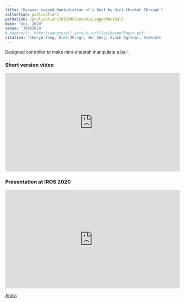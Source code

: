 ```yaml
---
title: "Dynamic Legged Manipulation of a Ball by Mini Cheetah Through Multi-Contact Optimization"
collection: publications
permalink: /publication/2020IROSDynamicLeggedManiBall
date: "Oct. 2020"
venue: 'IROS2020'
# paperurl: 'http://yangcyself.github.io/files/HexpodPaper.pdf'
citation: 'Chenyu Yang, Bike Zhang*, Jun Zeng, Ayush Agrawal, Sreenath Koushil, "Dynamic Legged Manipulation of a Ball by Mini Cheetah Through Multi-Contact Optimization"'
---
```


Designed controller to make mini-cheetah manipulate a ball.

### Short version video

<iframe width="560" height="315" src="https://www.youtube.com/embed/rIVkfudC4_8" frameborder="0" allow="accelerometer; autoplay; clipboard-write; encrypted-media; gyroscope; picture-in-picture" allowfullscreen></iframe>

### Presentation at IROS 2020

<iframe width="560" height="315" src="https://www.youtube.com/embed/xSkxJeueUMQ" frameborder="0" allow="accelerometer; autoplay; clipboard-write; encrypted-media; gyroscope; picture-in-picture" allowfullscreen></iframe>

[Arxiv:](https://arxiv.org/pdf/2008.00191.pdf)
